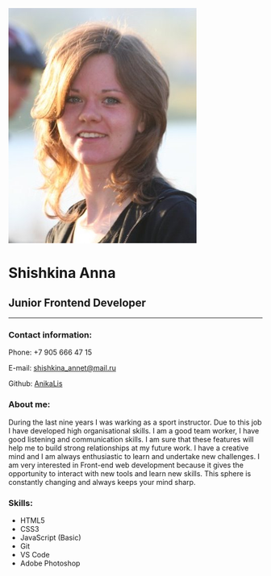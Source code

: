 ![My photo](/photo.jpg)

# **Shishkina Anna**
## Junior Frontend Developer
***********************************************

### **Contact information:**

Phone: +7 905 666 47 15  

E-mail: [shishkina_annet@mail.ru](shishkina_annet@mail.ru)

Github: [AnikaLis](https://github.com/AnikaLis)

### **About me:**

During the last nine years I was warking as a sport instructor. Due to this job I have developed high organisational skills. I am a good team worker, I have good listening and communication skills. I am sure that these features will help me to build strong relationships at my future work. 
I have a creative mind and I am always enthusiastic to learn and undertake new challenges.
I am very interested in Front-end web development because it gives the opportunity to interact with new tools and learn new skills. This sphere is constantly changing and always keeps your mind sharp.

### **Skills:**
* HTML5
* CSS3
* JavaScript (Basic)
* Git
* VS Code
* Adobe Photoshop